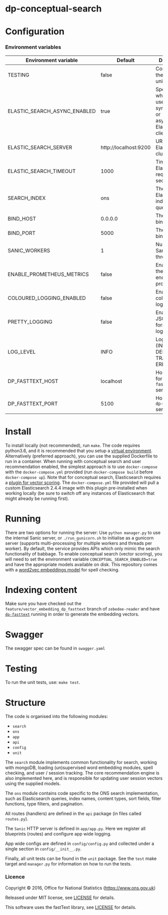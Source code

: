 dp-conceptual-search
==================

# Configuration

### Environment variables

| Environment variable         | Default                   | Description
| ---------------------------- | ------------------------- | ----------------------------------------------------------------------------------------------------
| TESTING                      | false                     | Configures the app for unit testing.
| ELASTIC_SEARCH_ASYNC_ENABLED | true                      | Specify whether to use synchronous or asynchronous Elasticsearch client.
| ELASTIC_SEARCH_SERVER        | http://localhost:9200     | URL of Elasticsearch cluster.
| ELASTIC_SEARCH_TIMEOUT       | 1000                      | Timeout of Elasticsearch requests in seconds.
| SEARCH_INDEX                 | ons                       | The Elasticsearch index to be queried.
| BIND_HOST                    | 0.0.0.0                   | The host to bind to.
| BIND_PORT                    | 5000                      | The port to bind to.
| SANIC_WORKERS                | 1                         | Number of Sanic worker threads.
| ENABLE_PROMETHEUS_METRICS    | false                     | Enable/disable the /metircs endpoint for prometheus.
| COLOURED_LOGGING_ENABLED     | false                     | Enable/disable coloured logging.
| PRETTY_LOGGING               | false                     | Enable/disable JSON formatting for logging.
| LOG_LEVEL                    | INFO                      | Log level (INFO, DEBUG, TRACE or ERROR)
| DP_FASTTEXT_HOST             | localhost                 | Host address for `dp-fasttext` server
| DP_FASTTEXT_PORT             | 5100                      | Host port for `dp-fasttext` server

# Install

To install locally (not recommended), run ```make```. The code requires python3.6, and it is recommended that you setup 
a [virtual environment](https://docs.python.org/3/library/venv.html).
Alternatively (preferred approach), you can use the supplied Dockerfile to run in a container. When running with 
conceptual search and user recommendation enabled, the simplest approach is to use ```docker-compose``` with the
```docker-compose.yml``` provided (run `docker-compose build` before `docker-compose up`). Note that for conceptual search,
 Elasticsearch requires a [plugin for vector scoring](https://github.com/ONSDigital/fast-elasticsearch-vector-scoring).
The `docker-compose.yml` file provided will pull a custom Elasticsearch 2.4.4 image with this plugin pre-installed when 
working locally (be sure to switch off any instances of Elasticsearch that might already be running first).  

# Running

There are two options for running the server:
Use ```python manager.py``` to use the internal Sanic server, or  ```./run_gunicorn.sh``` to initialise as a 
gunicorn server (supports multi-processing for multiple workers and threads per worker). By default, the service 
provides APIs which only mimic the search functionality of babbage. To enable conceptual search (vector scoring), you
will need to set the environment variable ```CONCEPTUAL_SEARCH_ENABLED=true``` and have the appropriate models available
on disk. This repository comes with a [word2vec embeddings model](ml/data/word2vec/ons_supervised.vec) for spell checking.

# Indexing content

Make sure you have checked out the `feature/vector_embedding_dp_fasttext` branch of `zebedee-reader` and have 
[`dp-fasttext`](https://github.com/ONSdigital/dp-fasttext) running in order to generate the embedding vectors.

# Swagger

The swagger spec can be found in ```swagger.yaml```

# Testing

To run the unit tests, use: ```make test```.

# Structure

The code is organised into the following modules:

* ```search```
* ```ons```
* ```app```
* ```api```
* ```config```
* ```unit```

The ```search``` module implements common functionality for search, working with mongoDB, 
loading (un)supervised word embedding modules, spell checking, and user / session tracking. The core recommendation
engine is also implemented here, and is responsible for updating user session vectors using the supplied models.

The ```ons``` module contains code specific to the ONS search implementation, such as Elasticsearch queries, index names, 
content types, sort fields, filter functions, type filters, and pagination.

All routes (handlers) are defined in the ```api``` package (in files called ```routes.py```).

The ```Sanic``` HTTP server is defined in ```app/app.py```. Here we register all blueprints (routes) and configure
app wide logging.

App wide configs are defined in ```config/config.py``` and collected under a single section in ```config/__init__.py```.

Finally, all unit tests can be found in the ```unit``` package. See the ```test``` make target and ```manager.py``` for information
on how to run the tests.

### Licence

Copyright ©‎ 2016, Office for National Statistics (https://www.ons.gov.uk)

Released under MIT license, see [LICENSE](LICENSE.md) for details.

This software uses the fastText library, see [LICENSE](fasttext/LICENSE.md) for details.
